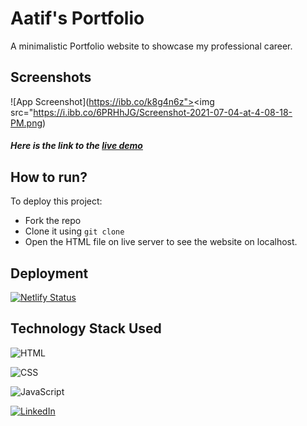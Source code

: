 
# Aatif's Portfolio

A minimalistic Portfolio website to showcase my professional career.

## Screenshots

![App Screenshot](https://ibb.co/k8g4n6z"><img src="https://i.ibb.co/6PRHhJG/Screenshot-2021-07-04-at-4-08-18-PM.png)

##### **Here is the link to the [live demo](https://aatif20.netlify.app)**
## How to run?

To deploy this project:
- Fork the repo
- Clone it using `git clone`
- Open the HTML file on live server to see the website on localhost.



## Deployment

[![Netlify Status](https://api.netlify.com/api/v1/badges/2b544ece-d26c-4bcc-8af9-963295c67bbd/deploy-status)](#)
  
## Technology Stack Used

![HTML](https://img.shields.io/badge/frontend-html-orange.svg?logo=html5&style=flat-square) 

![CSS](https://img.shields.io/badge/frontend-css-yellowgreen.svg?logo=css3&style=flat-square)

![JavaScript](https://img.shields.io/badge/frontend-javascript-blue.svg?logo=javascript&style=flat-square) 





[![LinkedIn](https://img.shields.io/static/v1.svg?label=connect&message=@aatif20&color=grey&logo=linkedin&style=flat&logoColor=white&colorA=blue)](https://www.linkedin.com/in/aatif20)

